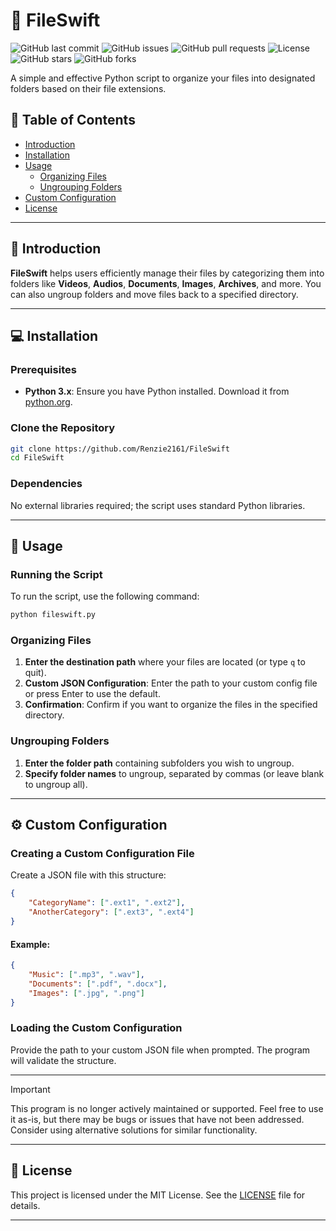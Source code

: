# 📁 FileSwift

![GitHub last commit](https://img.shields.io/github/last-commit/Renzie2161/FileSwift)
![GitHub issues](https://img.shields.io/github/issues/Renzie2161/FileSwift)
![GitHub pull requests](https://img.shields.io/github/issues-pr/Renzie2161/FileSwift)
![License](https://img.shields.io/badge/license-MIT-blue.svg)
![GitHub stars](https://img.shields.io/github/stars/Renzie2161/FileSwift?style=social)
![GitHub forks](https://img.shields.io/github/forks/Renzie2161/FileSwift)

A simple and effective Python script to organize your files into designated folders based on their file extensions. 

## 📖 Table of Contents
- [Introduction](#-introduction)
- [Installation](#-installation)
- [Usage](#-usage)
  - [Organizing Files](#organizing-files)
  - [Ungrouping Folders](#ungrouping-folders)
- [Custom Configuration](#custom-configuration)
- [License](#license)

---

## 🎉 Introduction
**FileSwift** helps users efficiently manage their files by categorizing them into folders like **Videos**, **Audios**, **Documents**, **Images**, **Archives**, and more. You can also ungroup folders and move files back to a specified directory.

---

## 💻 Installation

### Prerequisites
- **Python 3.x**: Ensure you have Python installed. Download it from [python.org](https://www.python.org/downloads/).

### Clone the Repository
```bash
git clone https://github.com/Renzie2161/FileSwift
cd FileSwift
```

### Dependencies
No external libraries required; the script uses standard Python libraries.

---

## 🚀 Usage

### Running the Script
To run the script, use the following command:
```bash
python fileswift.py
```

### Organizing Files
1. **Enter the destination path** where your files are located (or type `q` to quit).
2. **Custom JSON Configuration**: Enter the path to your custom config file or press Enter to use the default.
3. **Confirmation**: Confirm if you want to organize the files in the specified directory.

### Ungrouping Folders
1. **Enter the folder path** containing subfolders you wish to ungroup.
2. **Specify folder names** to ungroup, separated by commas (or leave blank to ungroup all).

---

## ⚙️ Custom Configuration

### Creating a Custom Configuration File
Create a JSON file with this structure:
```json
{
    "CategoryName": [".ext1", ".ext2"],
    "AnotherCategory": [".ext3", ".ext4"]
}
```

#### Example:
```json
{
    "Music": [".mp3", ".wav"],
    "Documents": [".pdf", ".docx"],
    "Images": [".jpg", ".png"]
}
```

### Loading the Custom Configuration
Provide the path to your custom JSON file when prompted. The program will validate the structure.

---

> [!IMPORTANT]
> This program is no longer actively maintained or supported. Feel free to use it as-is, but there may be bugs or issues that have not been addressed. Consider using alternative solutions for similar functionality.

---

## 📄 License
This project is licensed under the MIT License. See the [LICENSE](LICENSE) file for details.

---

